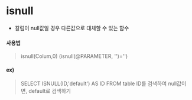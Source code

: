 # isnull
- 칼럼이 null값일 경우 다른값으로 대체할 수 있는 함수
#### 사용법
> isnull(Colum,0)
(isnull(@PARAMETER, '')='')

#### ex)
> SELECT ISNULL(ID,'default') AS ID FROM table
ID를 검색하여 null값이면, default로 검색하기
